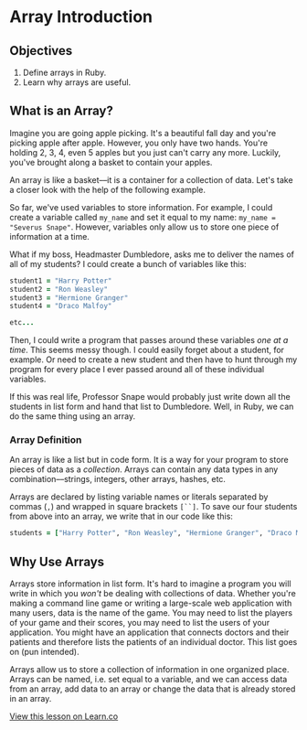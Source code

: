 # Array Introduction

## Objectives

1. Define arrays in Ruby. 
2. Learn why arrays are useful. 

## What is an Array?

Imagine you are going apple picking. It's a beautiful fall day and you're picking apple after apple. However, you only have two hands. You're holding 2, 3, 4, even 5 apples but you just can't carry any more. Luckily, you've brought along a basket to contain your apples. 

An array is like a basket––it is a container for a collection of data. Let's take a closer look with the help of the following example.

So far, we've used variables to store information. For example, I could create a variable called `my_name` and set it equal to my name: `my_name = "Severus Snape"`. However, variables only allow us to store one piece of information at a time. 

What if my boss, Headmaster Dumbledore, asks me to deliver the names of all of my students? I could create a bunch of variables like this: 

```ruby
student1 = "Harry Potter"
student2 = "Ron Weasley"
student3 = "Hermione Granger"
student4 = "Draco Malfoy"

etc...
```

Then, I could write a program that passes around these variables *one at a time*. This seems messy though. I could easily forget about a student, for example. Or need to create a new student and then have to hunt through my program for every place I ever passed around all of these individual variables. 

If this was real life, Professor Snape would probably just write down all the students in list form and hand that list to Dumbledore. Well, in Ruby, we can do the same thing using an array.

### Array Definition

An array is like a list but in code form. It is a way for your program to store pieces of data as a *collection*. Arrays can contain any data types in any combination––strings, integers, other arrays, hashes, etc. 

Arrays are declared by listing variable names or literals separated by commas (`,`) and wrapped in square brackets `[``]`. To save our four students from above into an array, we write that in our code like this:

```ruby
students = ["Harry Potter", "Ron Weasley", "Hermione Granger", "Draco Malfoy"]
```

## Why Use Arrays

Arrays store information in list form. It's hard to imagine a program you will write in which you *won't* be dealing with collections of data. Whether you're making a command line game or writing a large-scale web application with many users, data is the name of the game. You may need to list the players of your game and their scores, you may need to list the users of your application. You might have an application that connects doctors and their patients and therefore lists the patients of an individual doctor. This list goes on (pun intended). 

Arrays allow us to store a collection of information in one organized place. Arrays can be named, i.e. set equal to a variable, and we can access data from an array, add data to an array or change the data that is already stored in an array. 


<a href='https://learn.co/lessons/array-introduction' data-visibility='hidden'>View this lesson on Learn.co</a>
